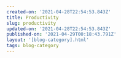 ```yaml
---
created-on: '2021-04-28T22:54:53.843Z'
title: Productivity
slug: productivity
updated-on: '2021-04-28T22:54:53.843Z'
published-on: '2021-04-29T00:18:43.791Z'
layout: '[blog-category].html'
tags: blog-category
---
```



